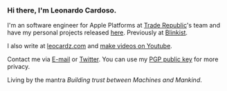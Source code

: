 ### Hi there, I'm Leonardo Cardoso.

I'm an software engineer for Apple Platforms at [Trade Republic](https://github.com/traderepublic)'s team and have my personal projects released [here](https://apps.apple.com/us/developer/leonardo-gomes-cardoso/id1508373695). Previously at [Blinkist](https://github.com/blinkist).

I also write at [leocardz.com](https://leocardz.com) and [make videos on Youtube](https://www.youtube.com/channel/UC-knVPNoWRS1hzJmgVUCjsg).

Contact me via [E-mail](mailto:contact@leocardz.com) or [Twitter](https://twitter.com/leocardz). You can use my [PGP public key](https://leocardz.com/contact/leonardo-cardoso-public-pgp.asc) for more privacy.

Living by the mantra _Building trust between Machines and Mankind_. 
